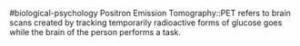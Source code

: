 #biological-psychology 
Positron Emission Tomography::PET refers to brain scans created by tracking temporarily radioactive forms of glucose goes while the brain of the person performs a task.